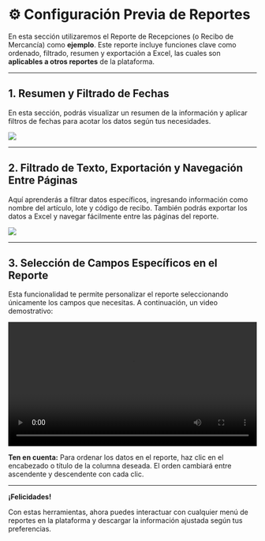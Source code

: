 # ⚙️ Configuración Previa de Reportes

En esta sección utilizaremos el Reporte de Recepciones (o Recibo de Mercancía) como **ejemplo**. Este reporte incluye funciones clave como ordenado, filtrado, resumen y exportación a Excel, las cuales son **aplicables a otros reportes** de la plataforma.

---

## 1. Resumen y Filtrado de Fechas
En esta sección, podrás visualizar un resumen de la información y aplicar filtros de fechas para acotar los datos según tus necesidades.  

<img src="https://josemaestreb.github.io/docs.bil_v2/_asset/03-%20Reportes/019_recibo_mercancias.png" />

---

## 2. Filtrado de Texto, Exportación y Navegación Entre Páginas
Aquí aprenderás a filtrar datos específicos, ingresando información como nombre del artículo, lote y código de recibo. También podrás exportar los datos a Excel y navegar fácilmente entre las páginas del reporte.  

<img src="https://josemaestreb.github.io/docs.bil_v2/_asset/03-%20Reportes/020_recibo_mercancias_2.png" />

---

## 3. Selección de Campos Específicos en el Reporte
Esta funcionalidad te permite personalizar el reporte seleccionando únicamente los campos que necesitas. A continuación, un video demostrativo:  

<video width="100%" controls autoplay>
  <source src="https://josemaestreb.github.io/docs.bil_v2/_asset/03-%20Reportes/021_seleccion_de_campos_tablas.mp4" type="video/mp4">
  Tu navegador no soporta el formato de video.
</video>

<p class="tip"><strong>Ten en cuenta:</strong> Para ordenar los datos en el reporte, haz clic en el encabezado o título de la columna deseada. El orden cambiará entre ascendente y descendente con cada clic.</p>  
  

---

**¡Felicidades!**  
  
Con estas herramientas, ahora puedes interactuar con cualquier menú de reportes en la plataforma y descargar la información ajustada según tus preferencias.  